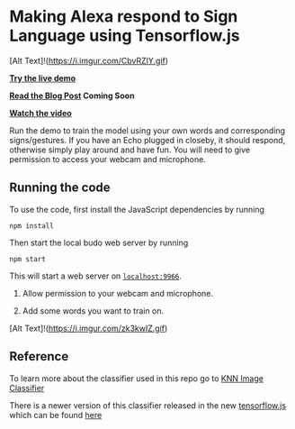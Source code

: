# Making Alexa respond to Sign Language using Tensorflow.js

[Alt Text]!(https://i.imgur.com/CbvRZIY.gif)

**[Try the live demo](https://shekit.github.io/alexa-sign-language-translator/)**

**[Read the Blog Post]() Coming Soon**

**[Watch the video](https://www.youtube.com/watch?v=kS53y6GWm0w)**

Run the demo to train the model using your own words and corresponding signs/gestures. If you have an Echo plugged in closeby, it should respond, otherwise simply play around and have fun. You will need to give permission to access your webcam and microphone.


## Running the code
To use the code, first install the JavaScript dependencies by running  

```
npm install
```

Then start the local budo web server by running 

```
npm start
```

This will start a web server on [`localhost:9966`](http://localhost:9966). 

1. Allow permission to your webcam and microphone. 

2. Add some words you want to train on. 

[Alt Text]!(https://i.imgur.com/zk3kwIZ.gif)

## Reference
To learn more about the classifier used in this repo go to [KNN Image Classifier](https://github.com/PAIR-code/deeplearnjs/tree/master/models/knn_image_classifier)

There is a newer version of this classifier released in the new [tensorflow.js](https://js.tensorflow.org) which can be found [here](https://github.com/tensorflow/tfjs-models/tree/master/knn-classifier)

